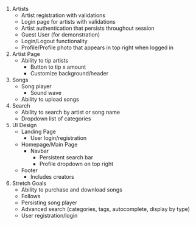 1. Artists
   * Artist registration with validations
   * Login page for artists with validations
   * Artist authentication that persists throughout session
   * Guest User (for demonstration)
   * Login/Logout functionality
   * Profile/Profile photo that appears in top right when logged in
2. Artist Page
   * Ability to tip artists
     * Button to tip x amount
     * Customize background/header
3. Songs
   * Song player
     * Sound wave
   * Ability to upload songs
4. Search
   * Ability to search by artist or song
     name
   * Dropdown list of categories
5. UI Design
   * Landing Page
     * User login/registration
   * Homepage/Main Page
     * Navbar
       * Persistent search bar
       * Profile dropdown on top right
   * Footer
     * Includes creators
6. Stretch Goals
   * Ability to purchase and download songs
   * Follows
   * Persisting song player
   * Advanced search (categories, tags, autocomplete, display by type)
   * User registration/login

